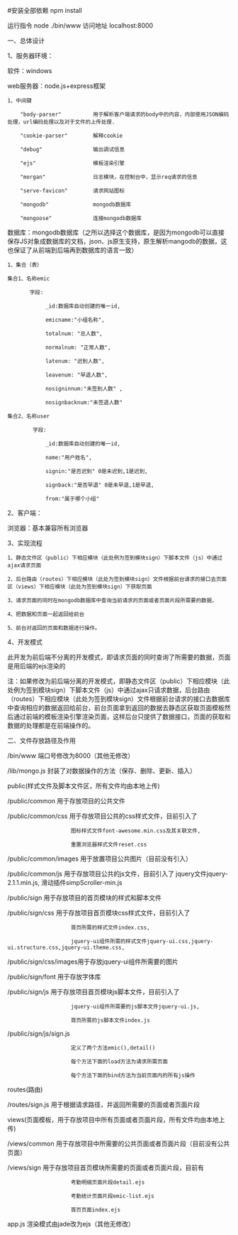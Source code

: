 
#安装全部依赖
npm install

运行指令 node ./bin/www 
访问地址 localhost:8000

一、总体设计

  1、服务器环境：
  
  软件：windows
  
  web服务器：node.js+express框架
  	
  	1、中间键
  		
  		"body-parser"          用于解析客户端请求的body中的内容，内部使用JSON编码处理，url编码处理以及对于文件的上传处理.
		
		"cookie-parser"        解释cookie
		
		"debug"                输出调试信息
		
		"ejs"                  模板渲染引擎
		
		"morgan"               日志模块，在控制台中，显示req请求的信息
		
		"serve-favicon"        请求网站图标
		
		"mongodb"              mongodb数据库
		
		"mongoose"             连接mongodb数据库


  数据库：mongodb数据库（之所以选择这个数据库，是因为mongodb可以直接保存JS对象成数据库的文档，json、js原生支持，原生解析mangodb的数据，这也保证了从前端到后端再到数据库的语言一致）
	
	1、集合（表）
	
	集合1、名称emic
		   
		   字段:
		   		
		   		_id:数据库自动创建的唯一id,
		        
		        emicname:"小组名称",
		        
		        totalnum: "总人数",
			    
			    normalnum: "正常人数",
			    
			    latenum: "迟到人数",
			    
			    leavenum: "早退人数",
			    
			    nosigninnum:"未签到人数" ,
			    
			    nosignbacknum:"未签退人数" 
	
	集合2、名称user
			
			字段:
				
				_id:数据库自动创建的唯一id,
				
				name:"用户姓名",
				
				signin:"是否迟到" 0是未迟到,1是迟到,
				
				signback:"是否早退" 0是未早退,1是早退,
				
				from:"属于哪个小组"
  
  2、客户端：
  
  浏览器：基本兼容所有浏览器

  3、实现流程
   
    1、静态文件区（public）下相应模块（此处例为签到模块sign）下脚本文件（js）中通过ajax请求页面
    
    2、后台路由（routes）下相应模块（此处为签到模块sign）文件根据前台请求的接口去页面区（views）下相应模块（此处为签到模块sign）下获取页面
    
    3、请求页面的同时在mongodb数据库中查询当前请求的页面或者页面片段所需要的数据，
    
    4、把数据和页面一起返回给前台
    
    5、前台对返回的页面和数据进行操作。

  4、开发模式
  
  此开发为前后端不分离的开发模式，即请求页面的同时查询了所需要的数据，页面是用后端的ejs渲染的

  注：如果修改为前后端分离的开发模式，即静态文件区（public）下相应模块（此处例为签到模块sign）下脚本文件（js）中通过ajax只请求数据，后台路由（routes）下相应模块（此处为签到模块sign）文件根据前台请求的接口去数据库中查询相应的数据返回给前台，前台页面拿到返回的数据去静态区获取页面模板然后通过前端的模板渲染引擎渲染页面，这样后台只提供了数据接口，页面的获取和数据的处理都是在前端操作的。


二、文件存放路径及作用

/bin/www               端口号修改为8000（其他无修改）

/lib/mongo.js         封装了对数据操作的方法（保存、删除、更新、插入）

public(样式文件及脚本文件区，所有文件均由本地上传)

/public/common  		用于存放项目的公共文件

/public/common/css  	用于存放项目公共的css样式文件，目前引入了

						图标样式文件font-awesome.min.css及其关联文件,

						重置浏览器样式文件reset.css

/public/common/images  	用于放置项目公共图片（目前没有引入）

/public/common/js       用于存放项目公共的js文件，目前引入了
						jquery文件jquery-2.1.1.min.js,
						滑动插件simpScroller-min.js

/public/sign           用于存放项目的首页模块的样式和脚本文件

/public/sign/css       用于存放项目首页模块css样式文件，目前引入了

						首页所需的样式文件index.css,

						jquery-ui组件所需的样式文件jquery-ui.css,jquery-ui.structure.css,jquery-ui.theme.css,

/public/sign/css/images用于存放jquery-ui组件所需要的图片

/public/sign/font      用于存放字体库

/public/sign/js        用于存放项目首页模块js脚本文件，目前引入了

						jquery-ui组件所需要的js脚本文件jquery-ui.js,

						首页所需的js脚本文件index.js

/public/sign/js/sign.js 

						定义了两个方法emic(),detail()

						每个方法下面的load方法为请求所需页面

						每个方法下面的bind方法为当前页面内的所有js操作

routes(路由)

/routes/sign.js        用于根据请求路径，并返回所需要的页面或者页面片段

 views(页面模板，用于存放项目中所有页面或者页面片段，所有文件均由本地上传)     

/views/common           用于存放项目中所需要的公共页面或者页面片段（目前没有公共页面）

/views/sign            用于存放项目首页模块所需要的页面或者页面片段，目前有

						考勤明细页面片段detail.ejs

						考勤统计页面片段emic-list.ejs

						首页页面index.ejs


app.js                  渲染模式由jade改为ejs（其他无修改）





